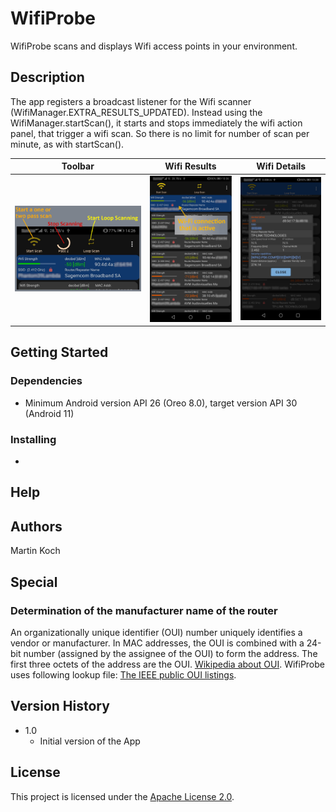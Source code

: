 # WifiProbe

WifiProbe scans and displays Wifi access points in your environment.

## Description

The app registers a broadcast listener for the Wifi scanner (WifiManager.EXTRA_RESULTS_UPDATED).
Instead using the WifiManager.startScan(), it starts and stops immediately the wifi action panel, that trigger a wifi scan. So there is no limit for number of scan per minute, as with startScan().

|Toolbar|Wifi Results|Wifi Details|
|-------|------------|------------|
|![Toolbar](./varia/md_images/toolbar.jpg)|![Wifi Results](./varia/md_images/WifiResults.jpg)|![Wifi Details](./varia/md_images/WifiDetails.jpg)

## Getting Started

### Dependencies

* Minimum Android version API 26 (Oreo 8.0), target version API 30 (Android 11)

### Installing

* 

## Help

## Authors

Martin Koch

## Special

### Determination of the manufacturer name of the router

An organizationally unique identifier (OUI) number uniquely identifies a vendor or manufacturer.
In MAC addresses, the OUI is combined with a 24-bit number (assigned by the assignee of the OUI) to form the address. The first three octets of the address are the OUI.
[Wikipedia about OUI](https://en.wikipedia.org/wiki/Organizationally_unique_identifier).
WifiProbe uses following lookup file: [The IEEE public OUI listings](http://standards-oui.ieee.org/oui/oui.csv).

## Version History

* 1.0
  * Initial version of the App

## License

This project is licensed under the [Apache License 2.0](https://github.com/NetVarg/WifiProbe/blob/main/LICENSE).
